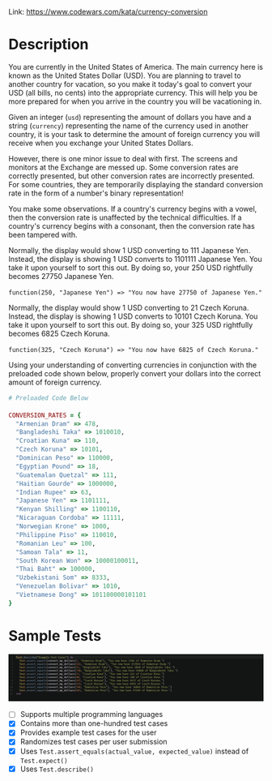 Link: https://www.codewars.com/kata/currency-conversion

# Description

You are currently in the United States of America. The main currency here is known as the United States Dollar (USD). You are planning to travel to another country for vacation, so you make it today's goal to convert your USD (all bills, no cents) into the appropriate currency. This will help you be more prepared for when you arrive in the country you will be vacationing in.

Given an integer (`usd`) representing the amount of dollars you have and a string (`currency`) representing the name of the currency used in another country, it is your task to determine the amount of foreign currency you will receive when you exchange your United States Dollars.

However, there is one minor issue to deal with first. The screens and monitors at the Exchange are messed up. Some conversion rates are correctly presented, but other conversion rates are incorrectly presented. For some countries, they are temporarily displaying the standard conversion rate in the form of a number's binary representation!

You make some observations. If a country's currency begins with a vowel, then the conversion rate is unaffected by the technical difficulties. If a country's currency begins with a consonant, then the conversion rate has been tampered with.

Normally, the display would show 1 USD converting to 111 Japanese Yen. Instead, the display is showing 1 USD converts to 1101111 Japanese Yen. You take it upon yourself to sort this out. By doing so, your 250 USD rightfully becomes 27750 Japanese Yen.

`
function(250, "Japanese Yen") => "You now have 27750 of Japanese Yen."
`

Normally, the display would show 1 USD converting to 21 Czech Koruna. Instead, the display is showing 1 USD converts to 10101 Czech Koruna. You take it upon yourself to sort this out. By doing so, your 325 USD rightfully becomes 6825 Czech Koruna.

`
function(325, "Czech Koruna") => "You now have 6825 of Czech Koruna."
`

Using your understanding of converting currencies in conjunction with the preloaded code shown below, properly convert your dollars into the correct amount of foreign currency.

```ruby
# Preloaded Code Below

CONVERSION_RATES = {
  "Armenian Dram" => 478,
  "Bangladeshi Taka" => 1010010,
  "Croatian Kuna" => 110,
  "Czech Koruna" => 10101,
  "Dominican Peso" => 110000,
  "Egyptian Pound" => 18,
  "Guatemalan Quetzal" => 111,
  "Haitian Gourde" => 1000000,
  "Indian Rupee" => 63,
  "Japanese Yen" => 1101111,
  "Kenyan Shilling" => 1100110,
  "Nicaraguan Cordoba" => 11111,
  "Norwegian Krone" => 1000,
  "Philippine Piso" => 110010,
  "Romanian Leu" => 100,
  "Samoan Tala" => 11,
  "South Korean Won" => 10000100011,
  "Thai Baht" => 100000,
  "Uzbekistani Som" => 8333,
  "Venezuelan Bolivar" => 1010,
  "Vietnamese Dong" => 101100000101101
}

```

# Sample Tests

![Sample Tests](/Misc/03-Example-Tests.PNG)

- [ ] Supports multiple programming languages
- [x] Contains more than one-hundred test cases
- [x] Provides example test cases for the user
- [x] Randomizes test cases per user submission
- [x] Uses `Test.assert_equals(actual_value, expected_value)` instead of `Test.expect()`
- [x] Uses `Test.describe()`
